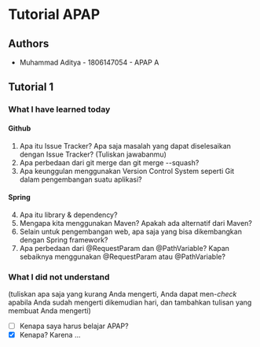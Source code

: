 # Tutorial APAP

## Authors

* Muhammad Aditya - 1806147054 - APAP A

## Tutorial 1
### What I have learned today
#### Github
1. Apa itu Issue Tracker? Apa saja masalah yang dapat diselesaikan dengan Issue Tracker?
 (Tuliskan jawabanmu)
2. Apa perbedaan dari git merge dan git merge --squash?
3. Apa keunggulan menggunakan Version Control System seperti Git dalam pengembangan suatu
aplikasi?
#### Spring
4. Apa itu library & dependency?
5. Mengapa kita menggunakan Maven? Apakah ada alternatif dari Maven?
6. Selain untuk pengembangan web, apa saja yang bisa dikembangkan dengan Spring framework?
7. Apa perbedaan dari @RequestParam dan @PathVariable? Kapan sebaiknya menggunakan
@RequestParam atau @PathVariable?
### What I did not understand
(tuliskan apa saja yang kurang Anda mengerti, Anda dapat men-_check_ apabila Anda sudah mengerti
dikemudian hari, dan tambahkan tulisan yang membuat Anda mengerti)
- [ ] Kenapa saya harus belajar APAP?
- [x] Kenapa?
 Karena …
